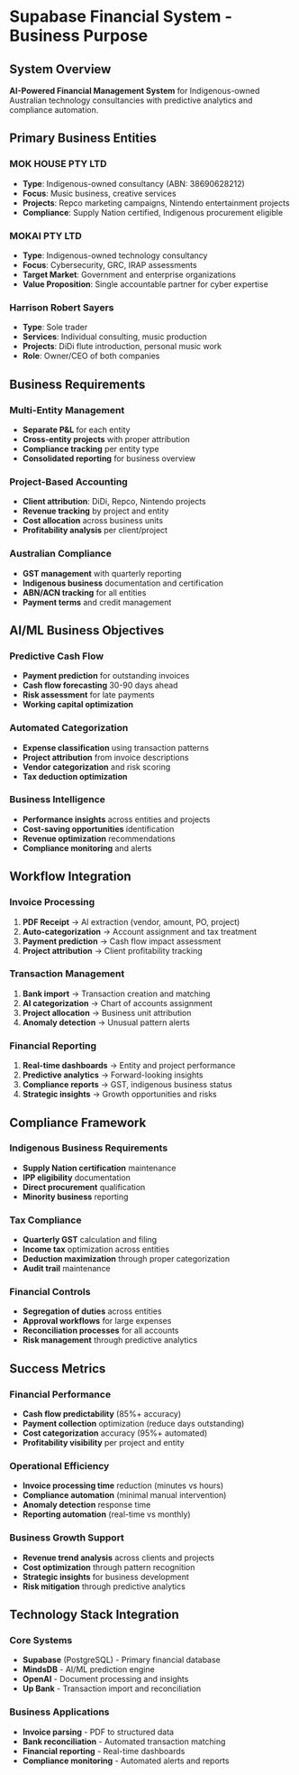 # Supabase Financial System - Business Purpose

## System Overview

**AI-Powered Financial Management System** for Indigenous-owned Australian technology consultancies with predictive analytics and compliance automation.

## Primary Business Entities

### MOK HOUSE PTY LTD
- **Type**: Indigenous-owned consultancy (ABN: 38690628212)
- **Focus**: Music business, creative services
- **Projects**: Repco marketing campaigns, Nintendo entertainment projects
- **Compliance**: Supply Nation certified, Indigenous procurement eligible

### MOKAI PTY LTD
- **Type**: Indigenous-owned technology consultancy
- **Focus**: Cybersecurity, GRC, IRAP assessments
- **Target Market**: Government and enterprise organizations
- **Value Proposition**: Single accountable partner for cyber expertise

### Harrison Robert Sayers
- **Type**: Sole trader
- **Services**: Individual consulting, music production
- **Projects**: DiDi flute introduction, personal music work
- **Role**: Owner/CEO of both companies

## Business Requirements

### Multi-Entity Management
- **Separate P&L** for each entity
- **Cross-entity projects** with proper attribution
- **Compliance tracking** per entity type
- **Consolidated reporting** for business overview

### Project-Based Accounting
- **Client attribution**: DiDi, Repco, Nintendo projects
- **Revenue tracking** by project and entity
- **Cost allocation** across business units
- **Profitability analysis** per client/project

### Australian Compliance
- **GST management** with quarterly reporting
- **Indigenous business** documentation and certification
- **ABN/ACN tracking** for all entities
- **Payment terms** and credit management

## AI/ML Business Objectives

### Predictive Cash Flow
- **Payment prediction** for outstanding invoices
- **Cash flow forecasting** 30-90 days ahead
- **Risk assessment** for late payments
- **Working capital optimization**

### Automated Categorization
- **Expense classification** using transaction patterns
- **Project attribution** from invoice descriptions
- **Vendor categorization** and risk scoring
- **Tax deduction optimization**

### Business Intelligence
- **Performance insights** across entities and projects
- **Cost-saving opportunities** identification
- **Revenue optimization** recommendations
- **Compliance monitoring** and alerts

## Workflow Integration

### Invoice Processing
1. **PDF Receipt** → AI extraction (vendor, amount, PO, project)
2. **Auto-categorization** → Account assignment and tax treatment
3. **Payment prediction** → Cash flow impact assessment
4. **Project attribution** → Client profitability tracking

### Transaction Management
1. **Bank import** → Transaction creation and matching
2. **AI categorization** → Chart of accounts assignment
3. **Project allocation** → Business unit attribution
4. **Anomaly detection** → Unusual pattern alerts

### Financial Reporting
1. **Real-time dashboards** → Entity and project performance
2. **Predictive analytics** → Forward-looking insights
3. **Compliance reports** → GST, indigenous business status
4. **Strategic insights** → Growth opportunities and risks

## Compliance Framework

### Indigenous Business Requirements
- **Supply Nation certification** maintenance
- **IPP eligibility** documentation
- **Direct procurement** qualification
- **Minority business** reporting

### Tax Compliance
- **Quarterly GST** calculation and filing
- **Income tax** optimization across entities
- **Deduction maximization** through proper categorization
- **Audit trail** maintenance

### Financial Controls
- **Segregation of duties** across entities
- **Approval workflows** for large expenses
- **Reconciliation processes** for all accounts
- **Risk management** through predictive analytics

## Success Metrics

### Financial Performance
- **Cash flow predictability** (85%+ accuracy)
- **Payment collection** optimization (reduce days outstanding)
- **Cost categorization** accuracy (95%+ automated)
- **Profitability visibility** per project and entity

### Operational Efficiency
- **Invoice processing time** reduction (minutes vs hours)
- **Compliance automation** (minimal manual intervention)
- **Anomaly detection** response time
- **Reporting automation** (real-time vs monthly)

### Business Growth Support
- **Revenue trend analysis** across clients and projects
- **Cost optimization** through pattern recognition
- **Strategic insights** for business development
- **Risk mitigation** through predictive analytics

## Technology Stack Integration

### Core Systems
- **Supabase** (PostgreSQL) - Primary financial database
- **MindsDB** - AI/ML prediction engine
- **OpenAI** - Document processing and insights
- **Up Bank** - Transaction import and reconciliation

### Business Applications
- **Invoice parsing** - PDF to structured data
- **Bank reconciliation** - Automated transaction matching
- **Financial reporting** - Real-time dashboards
- **Compliance monitoring** - Automated alerts and reports
